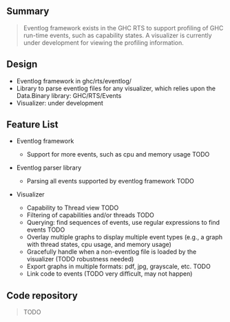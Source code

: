 ## Summary


>
>
> Eventlog framework exists in the GHC RTS to support profiling of GHC run-time events, such as capability states.  A visualizer is currently under development for viewing the profiling information.
>
>

## Design


- Eventlog framework in ghc/rts/eventlog/
- Library to parse eventlog files for any visualizer, which relies upon the Data.Binary library: GHC/RTS/Events
- Visualizer: under development

## Feature List


- Eventlog framework

  - Support for more events, such as cpu and memory usage TODO
- Eventlog parser library

  - Parsing all events supported by eventlog framework TODO
- Visualizer 

  - Capability to Thread view TODO
  - Filtering of capabilities and/or threads TODO
  - Querying: find sequences of events, use regular expressions to find events TODO
  - Overlay multiple graphs to display multiple event types (e.g., a graph with thread states, cpu usage, and memory usage)
  - Gracefully handle when a non-eventlog file is loaded by the visualizer (TODO robustness needed)
  - Export graphs in multiple formats: pdf, jpg, grayscale, etc. TODO
  - Link code to events (TODO very difficult, may not happen)

## Code repository


>
>
> TODO
>
>


